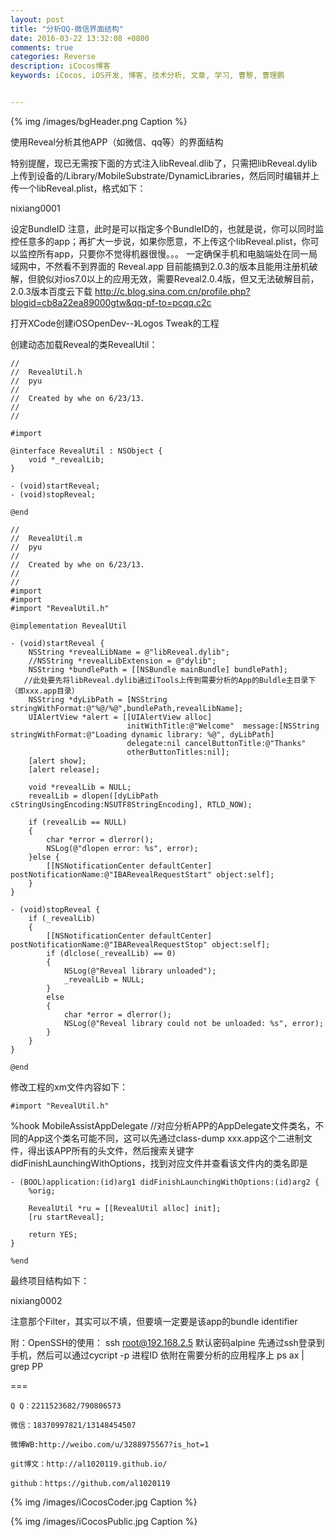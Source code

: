 ```yaml
---
layout: post
title: "分析QQ-微信界面结构"
date: 2016-03-22 13:32:08 +0800
comments: true
categories: Reverse
description: iCocos博客
keywords: iCocos, iOS开发, 博客, 技术分析, 文章, 学习, 曹黎, 曹理鹏


---
```



{% img /images/bgHeader.png Caption %}  


使用Reveal分析其他APP（如微信、qq等）的界面结构 


特别提醒，现已无需按下面的方式注入libReveal.dlib了，只需把libReveal.dylib上传到设备的/Library/MobileSubstrate/DynamicLibraries，然后同时编辑并上传一个libReveal.plist，格式如下：

nixiang0001
 
 
 设定BundleID
注意，此时是可以指定多个BundleID的，也就是说，你可以同时监控任意多的app；再扩大一步说，如果你愿意，不上传这个libReveal.plist，你可以监控所有app，只要你不觉得机器很慢。。。
一定确保手机和电脑端处在同一局域网中，不然看不到界面的
Reveal.app 目前能搞到2.0.3的版本且能用注册机破解，但貌似对ios7.0以上的应用无效，需要Reveal2.0.4版，但又无法破解目前，2.0.3版本百度云下载
http://c.blog.sina.com.cn/profile.php?blogid=cb8a22ea89000gtw&qq-pf-to=pcqq.c2c





<!--more-->





打开XCode创建iOSOpenDev--》Logos Tweak的工程

创建动态加载Reveal的类RevealUtil：

	//
	//  RevealUtil.h
	//  pyu
	//
	//  Created by whe on 6/23/13.
	//
	//
	
	#import
	
	@interface RevealUtil : NSObject {
	    void *_revealLib;
	}
	
	- (void)startReveal;
	- (void)stopReveal;
	
	@end
	
	//
	//  RevealUtil.m
	//  pyu
	//
	//  Created by whe on 6/23/13.
	//
	//
	#import
	#import
	#import "RevealUtil.h"
	
	@implementation RevealUtil
	
	- (void)startReveal {
	    NSString *revealLibName = @"libReveal.dylib";
	    //NSString *revealLibExtension = @"dylib";
	    NSString *bundlePath = [[NSBundle mainBundle] bundlePath];
	   //此处要先将libReveal.dylib通过iTools上传到需要分析的App的Buldle主目录下（即xxx.app目录）
	    NSString *dyLibPath = [NSString stringWithFormat:@"%@/%@",bundlePath,revealLibName];
	    UIAlertView *alert = [[UIAlertView alloc]
	                          initWithTitle:@"Welcome"  message:[NSString stringWithFormat:@"Loading dynamic library: %@", dyLibPath]
	                          delegate:nil cancelButtonTitle:@"Thanks"
	                          otherButtonTitles:nil];
	    [alert show];
	    [alert release];
	   
	    void *revealLib = NULL;
	    revealLib = dlopen([dyLibPath cStringUsingEncoding:NSUTF8StringEncoding], RTLD_NOW);
	   
	    if (revealLib == NULL)
	    {
	        char *error = dlerror();
	        NSLog(@"dlopen error: %s", error);
	    }else {
	        [[NSNotificationCenter defaultCenter] postNotificationName:@"IBARevealRequestStart" object:self];
	    }
	}
	
	- (void)stopReveal {
	    if (_revealLib)
	    {
	        [[NSNotificationCenter defaultCenter] postNotificationName:@"IBARevealRequestStop" object:self];
	        if (dlclose(_revealLib) == 0)
	        {
	            NSLog(@"Reveal library unloaded");
	            _revealLib = NULL;
	        }
	        else
	        {
	            char *error = dlerror();
	            NSLog(@"Reveal library could not be unloaded: %s", error);
	        }
	    }
	}
	
	@end

修改工程的xm文件内容如下：

	#import "RevealUtil.h"

%hook MobileAssistAppDelegate //对应分析APP的AppDelegate文件类名，不同的App这个类名可能不同，这可以先通过class-dump  xxx.app这个二进制文件，得出该APP所有的头文件，然后搜索关键字didFinishLaunchingWithOptions，找到对应文件并查看该文件内的类名即是

	- (BOOL)application:(id)arg1 didFinishLaunchingWithOptions:(id)arg2 {
	    %orig;
	   
	    RevealUtil *ru = [[RevealUtil alloc] init];
	    [ru startReveal];
	   
	    return YES;
	}
	
	%end

最终项目结构如下：

nixiang0002

注意那个Filter，其实可以不填，但要填一定要是该app的bundle identifier



附：OpenSSH的使用：
       ssh root@192.168.2.5 默认密码alpine
     先通过ssh登录到手机，然后可以通过cycript -p 进程ID   依附在需要分析的应用程序上  ps ax | grep PP
     
     
     
===

    Q Q：2211523682/790806573

    微信：18370997821/13148454507
    
    微博WB:http://weibo.com/u/3288975567?is_hot=1
    
	git博文：http://al1020119.github.io/
	
	github：https://github.com/al1020119


{% img /images/iCocosCoder.jpg Caption %}  

{% img /images/iCocosPublic.jpg Caption %}  